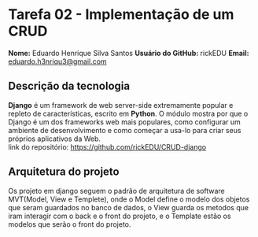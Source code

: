 # Tarefa 02 - Implementação de um CRUD

**Nome:** Eduardo Henrique Silva Santos
**Usuário do GitHub:** rickEDU
**Email:** eduardo.h3nriqu3@gmail.com

## Descrição da tecnologia

**Django** é um framework de web server-side extremamente popular e repleto de características, escrito em **Python**. O módulo mostra por que o Django é um dos frameworks web mais populares, como configurar um ambiente de desenvolvimento e como começar a usa-lo para criar seus próprios aplicativos da Web.<br/>
link do repositório: https://github.com/rickEDU/CRUD-django

## Arquitetura do projeto

Os projeto em django seguem o padrão de arquitetura de software MVT(Model, View e Templete), onde o Model define o modelo dos objetos que seram guardados no banco de dados, o View guarda os metodos que iram interagir com o back e o front do projeto, e o Template estão os modelos que serão o front do projeto. 
